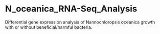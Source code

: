 # N_oceanica_RNA-Seq_Analysis
Differential gene expression analysis of Nannochloropsis oceanica growth with or without beneficial/harmful bacteria.

